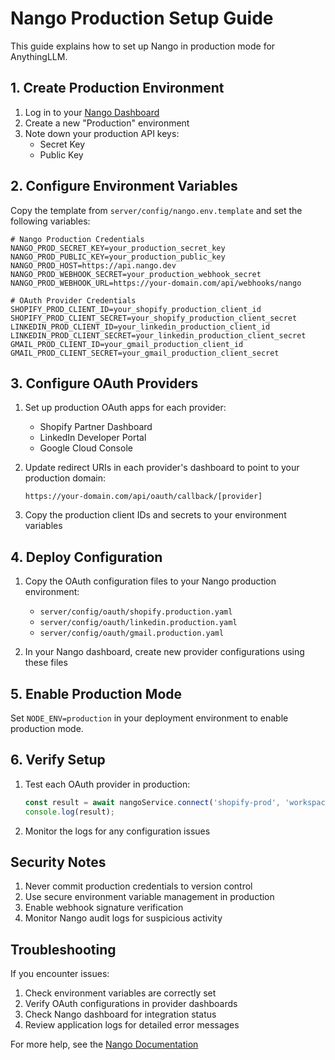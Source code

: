 # Nango Production Setup Guide

This guide explains how to set up Nango in production mode for AnythingLLM.

## 1. Create Production Environment

1. Log in to your [Nango Dashboard](https://app.nango.dev)
2. Create a new "Production" environment
3. Note down your production API keys:
   - Secret Key
   - Public Key

## 2. Configure Environment Variables

Copy the template from `server/config/nango.env.template` and set the following variables:

```env
# Nango Production Credentials
NANGO_PROD_SECRET_KEY=your_production_secret_key
NANGO_PROD_PUBLIC_KEY=your_production_public_key
NANGO_PROD_HOST=https://api.nango.dev
NANGO_PROD_WEBHOOK_SECRET=your_production_webhook_secret
NANGO_PROD_WEBHOOK_URL=https://your-domain.com/api/webhooks/nango

# OAuth Provider Credentials
SHOPIFY_PROD_CLIENT_ID=your_shopify_production_client_id
SHOPIFY_PROD_CLIENT_SECRET=your_shopify_production_client_secret
LINKEDIN_PROD_CLIENT_ID=your_linkedin_production_client_id
LINKEDIN_PROD_CLIENT_SECRET=your_linkedin_production_client_secret
GMAIL_PROD_CLIENT_ID=your_gmail_production_client_id
GMAIL_PROD_CLIENT_SECRET=your_gmail_production_client_secret
```

## 3. Configure OAuth Providers

1. Set up production OAuth apps for each provider:
   - Shopify Partner Dashboard
   - LinkedIn Developer Portal
   - Google Cloud Console

2. Update redirect URIs in each provider's dashboard to point to your production domain:
   ```
   https://your-domain.com/api/oauth/callback/[provider]
   ```

3. Copy the production client IDs and secrets to your environment variables

## 4. Deploy Configuration

1. Copy the OAuth configuration files to your Nango production environment:
   - `server/config/oauth/shopify.production.yaml`
   - `server/config/oauth/linkedin.production.yaml`
   - `server/config/oauth/gmail.production.yaml`

2. In your Nango dashboard, create new provider configurations using these files

## 5. Enable Production Mode

Set `NODE_ENV=production` in your deployment environment to enable production mode.

## 6. Verify Setup

1. Test each OAuth provider in production:
   ```javascript
   const result = await nangoService.connect('shopify-prod', 'workspace_123');
   console.log(result);
   ```

2. Monitor the logs for any configuration issues

## Security Notes

1. Never commit production credentials to version control
2. Use secure environment variable management in production
3. Enable webhook signature verification
4. Monitor Nango audit logs for suspicious activity

## Troubleshooting

If you encounter issues:

1. Check environment variables are correctly set
2. Verify OAuth configurations in provider dashboards
3. Check Nango dashboard for integration status
4. Review application logs for detailed error messages

For more help, see the [Nango Documentation](https://docs.nango.dev/)
